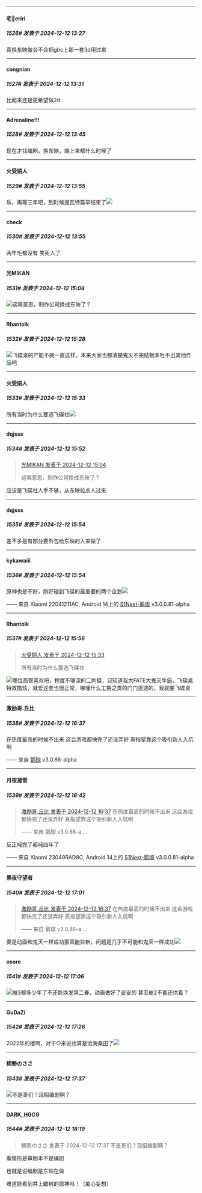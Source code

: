 ﻿
*****

####  宅🍐eriri  
##### 1526#       发表于 2024-12-12 13:27

真换东映做会不会把gbc上那一套3d用过来


*****

####  congnian  
##### 1527#       发表于 2024-12-12 13:31

比起来还是更希望做2d


*****

####  Adrenaline!!!  
##### 1528#       发表于 2024-12-12 13:45

现在才找编剧，换东映，端上来都什么时候了


*****

####  火受姛人  
##### 1529#       发表于 2024-12-12 13:55

乐，再等三年吧，到时候提瓦特篇早结束了<img src="https://static.saraba1st.com/image/smiley/face2017/067.png" referrerpolicy="no-referrer">

*****

####  check  
##### 1530#       发表于 2024-12-12 13:55

两年毛都没有 笑死人了


*****

####  光MIKAN  
##### 1531#       发表于 2024-12-12 15:04

<img src="https://static.saraba1st.com/image/smiley/face2017/047.png" referrerpolicy="no-referrer">这嘛意思，制作公司换成东映了？


*****

####  Rhantolk  
##### 1532#       发表于 2024-12-12 15:28

<img src="https://static.saraba1st.com/image/smiley/face2017/035.png" referrerpolicy="no-referrer">飞碟桌的产能不就一直这样，本来大家也都清楚鬼灭不完结根本吐不出其他作品吧


*****

####  火受姛人  
##### 1533#       发表于 2024-12-12 15:33

所有当时为什么要选飞碟社<img src="https://static.saraba1st.com/image/smiley/face2017/067.png" referrerpolicy="no-referrer">


*****

####  dqjsss  
##### 1534#       发表于 2024-12-12 15:52

<blockquote><a href="httphttps://bbs.saraba1st.com/2b/forum.php?mod=redirect&amp;goto=findpost&amp;pid=66905420&amp;ptid=2094448" target="_blank">光MIKAN 发表于 2024-12-12 15:04</a>

这嘛意思，制作公司换成东映了？</blockquote>
应该是飞碟社人手不够，从东映拉点人过来

*****

####  dqjsss  
##### 1535#       发表于 2024-12-12 15:54

差不多是有部分要外包给东映的人来做了

*****

####  kykawaiii  
##### 1536#       发表于 2024-12-12 15:54

原神也是不好，刚好碰到飞碟的最重要的两个企划<img src="https://static.saraba1st.com/image/smiley/face2017/068.png" referrerpolicy="no-referrer">

—— 来自 Xiaomi 22041211AC, Android 14上的 [S1Next-鹅版](https://github.com/ykrank/S1-Next/releases) v3.0.0.81-alpha


*****

####  Rhantolk  
##### 1537#       发表于 2024-12-12 15:56

<blockquote><a href="httphttps://bbs.saraba1st.com/2b/forum.php?mod=redirect&amp;goto=findpost&amp;pid=66905635&amp;ptid=2094448" target="_blank">火受姛人 发表于 2024-12-12 15:33</a>

所有当时为什么要选飞碟社</blockquote>
<img src="https://static.saraba1st.com/image/smiley/face2017/037.png" referrerpolicy="no-referrer">哪位高管喜欢吧，程度不够深的二刺猿，只知道我大FATE大鬼灭牛逼，飞碟桌特效酷炫，就爱这套也很正常，哪懂什么工期之类的门门道道的，我就要飞碟桌


*****

####  激励哥.丘比  
##### 1538#       发表于 2024-12-12 16:37

在热度最高的时候不出来 这会游戏都快完了还没弄好 真指望靠这个吸引新人入坑啊

—— 来自 [鹅球](https://www.pgyer.com/xfPejhuq) v3.0.86-alpha


*****

####  月夜凝雪  
##### 1539#       发表于 2024-12-12 16:42

<blockquote><a href="httphttps://bbs.saraba1st.com/2b/forum.php?mod=redirect&amp;goto=findpost&amp;pid=66906286&amp;ptid=2094448" target="_blank">激励哥.丘比 发表于 2024-12-12 16:37</a>
在热度最高的时候不出来 这会游戏都快完了还没弄好 真指望靠这个吸引新人入坑啊

—— 来自 鹅球 v3.0.86-a ...</blockquote>
反正喊完了都喊四年了

—— 来自 Xiaomi 23049RAD8C, Android 14上的 [S1Next-鹅版](https://github.com/ykrank/S1-Next/releases) v3.0.0.81-alpha


*****

####  黑夜守望者  
##### 1540#       发表于 2024-12-12 17:01

<blockquote><a href="httphttps://bbs.saraba1st.com/2b/forum.php?mod=redirect&amp;goto=findpost&amp;pid=66906286&amp;ptid=2094448" target="_blank">激励哥.丘比 发表于 2024-12-12 16:37</a>
在热度最高的时候不出来 这会游戏都快完了还没弄好 真指望靠这个吸引新人入坑啊

—— 来自 鹅球 v3.0.86-a ...</blockquote>
要是动画和鬼灭一样成功那真能拉新，问题是几乎不可能和鬼灭一样成功<img src="https://static.saraba1st.com/image/smiley/face2017/037.png" referrerpolicy="no-referrer">

*****

####  osore  
##### 1541#       发表于 2024-12-12 17:06

<img src="https://static.saraba1st.com/image/smiley/face2017/067.png" referrerpolicy="no-referrer">崩3都多少年了不还能焕发第二春，动画做好了妥妥的
甚至崩2不都还供着？


*****

####  GuDaZi  
##### 1542#       发表于 2024-12-12 17:26

2022年的楼啊，对于○来说也算是沧海桑田了<img src="https://static.saraba1st.com/image/smiley/face2017/053.png" referrerpolicy="no-referrer">


*****

####  稀勢のささ  
##### 1543#       发表于 2024-12-12 17:37

<img src="https://static.saraba1st.com/image/smiley/face2017/067.png" referrerpolicy="no-referrer">不是哥们？现招编剧啊？


*****

####  DARK_HGCG  
##### 1544#       发表于 2024-12-12 18:19

<blockquote>稀勢のささ 发表于 2024-12-12 17:37
不是哥们？现招编剧啊？</blockquote>
看情形是审剧本不是编剧

也就是说编剧是东映在做

难道能看到井上敏树的原神吗！（痴心妄想）

